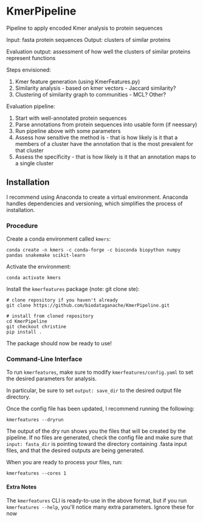 # KmerPipeline
Pipeline to apply encoded Kmer analysis to protein sequences

Input: fasta protein sequences
Output: clusters of similar proteins

Evaluation output: assessment of how well the clusters of similar proteins represent functions

Steps envisioned:
1. Kmer feature generation (using KmerFeatures.py)
2. Similarity analysis - based on kmer vectors - Jaccard similarity?
3. Clustering of similarity graph to communities - MCL? Other?

Evaluation pipeline:
1. Start with well-annotated protein sequences
2. Parse annotations from protein sequences into usable form (if neessary)
3. Run pipeline above with some parameters
4. Assess how sensitive the method is - that is how likely is it that a members of a cluster have the annotation that is the most prevalent for that cluster
5. Assess the specificity - that is how likely is it that an annotation maps to a single cluster

## Installation

I recommend using Anaconda to create a virtual environment. Anaconda handles dependencies and versioning, which simplifies the process of installation.


### Procedure

Create a conda environment called `kmers`:

```
conda create -n kmers -c conda-forge -c bioconda biopython numpy pandas snakemake scikit-learn
```

Activate the environment:

```
conda activate kmers
```

Install the `kmerfeatures` package (note: git clone ste):

```
# clone repository if you haven't already
git clone https://github.com/biodataganache/KmerPipeline.git

# install from cloned repository
cd KmerPipeline
git checkout christine
pip install .
```

The package should now be ready to use!

### Command-Line Interface

To run `kmerfeatures`, make sure to modify `kmerfeatures/config.yaml` to set the desired parameters for analysis.

In particular, be sure to set `output: save_dir` to the desired output file directory.

Once the config file has been updated, I recommend running the following:

```
kmerfeatures --dryrun
```
The output of the dry run shows you the files that will be created by the pipeline. If no files are generated, check the config file and make sure that `input: fasta_dir` is pointing toward the directory containing .fasta input files, and that the desired outputs are being generated.

When you are ready to process your files, run:

```
kmerfeatures --cores 1
```

#### Extra Notes

The `kmerfeatures` CLI is ready-to-use in the above format, but if you run `kmerfeatures --help`, you'll notice many extra parameters. Ignore these for now
